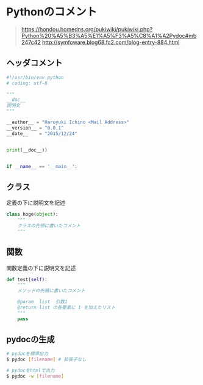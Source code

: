 # Pythonのコメント
> <https://hondou.homedns.org/pukiwiki/pukiwiki.php?Python%20%A5%B3%A5%E1%A5%F3%A5%C8%A1%A2Pydoc#mb247c42>
> <http://symfoware.blog68.fc2.com/blog-entry-884.html>

## ヘッダコメント
```python
#!/usr/bin/env python
# coding: utf-8

"""
__doc__
説明文
"""

__author__ = "Haruyuki Ichino <Mail Address>"
__version__ = "0.0.1"
__date__    = "2015/12/24"


print(__doc__))


if __name__ == '__main__':

```

## クラス
定義の下に説明文を記述
```python
class hoge(object):
    """
    クラスの先頭に書いたコメント
    """
```

## 関数
関数定義の下に説明文を記述
```python
def test(self):
    """
    メソッドの先頭に書いたコメント

    @param  list  引数1
    @return list の各要素に 1 を加えたリスト
    """
    pass
```

## pydocの生成
```bash
# pydocを標準出力
$ pydoc [filename] # 拡張子なし

# pydocをhtmlで出力
$ pydoc -w [filename]
```
